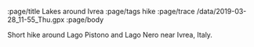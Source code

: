 :page/title Lakes around Ivrea 
:page/tags hike
:page/trace /data/2019-03-28_11-55_Thu.gpx
:page/body

Short hike around Lago Pistono and Lago Nero near Ivrea, Italy.
